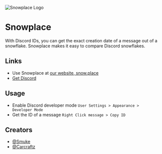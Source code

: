 ![Snowplace Logo](img/snowplace_logo.svg)

# Snowplace

With Discord IDs, you can get the exact creation date of a message out of a snowflake. Snowplace makes it easy to compare Discord snowflakes.


## Links

- Use Snowplace at [our website, snow.place](https://snow.place)
- [Get Discord](https://discord.com/)

## Usage

- Enable Discord developer mode
``User Settings > Appearance > Developer Mode``
- Get the ID of a message 
```Right Click message > Copy ID```

## Creators

- [@Smuke](https://github.com/Smuke)
- [@Carcraftz](https://github.com/Carcraftz)
